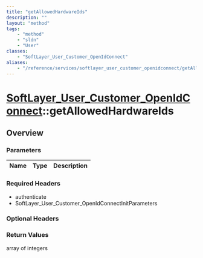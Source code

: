 ```yaml
---
title: "getAllowedHardwareIds"
description: ""
layout: "method"
tags:
    - "method"
    - "sldn"
    - "User"
classes:
    - "SoftLayer_User_Customer_OpenIdConnect"
aliases:
    - "/reference/services/softlayer_user_customer_openidconnect/getAllowedHardwareIds"
---
```

# [SoftLayer_User_Customer_OpenIdConnect](/reference/services/SoftLayer_User_Customer_OpenIdConnect)::getAllowedHardwareIds




## Overview 


### Parameters 
|Name | Type | Description |
| --- | --- | --- |


### Required Headers
* authenticate
* SoftLayer_User_Customer_OpenIdConnectInitParameters

### Optional Headers

### Return Values
array of integers

